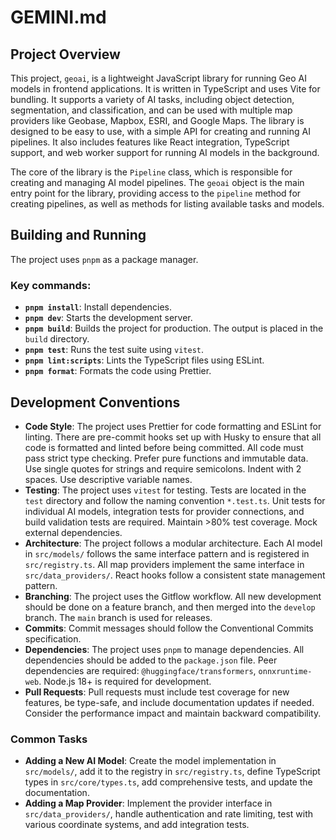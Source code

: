 # GEMINI.md

## Project Overview

This project, `geoai`, is a lightweight JavaScript library for running Geo AI models in frontend applications. It is written in TypeScript and uses Vite for bundling. It supports a variety of AI tasks, including object detection, segmentation, and classification, and can be used with multiple map providers like Geobase, Mapbox, ESRI, and Google Maps. The library is designed to be easy to use, with a simple API for creating and running AI pipelines. It also includes features like React integration, TypeScript support, and web worker support for running AI models in the background.

The core of the library is the `Pipeline` class, which is responsible for creating and managing AI model pipelines. The `geoai` object is the main entry point for the library, providing access to the `pipeline` method for creating pipelines, as well as methods for listing available tasks and models.

## Building and Running

The project uses `pnpm` as a package manager.

### Key commands:

- **`pnpm install`**: Install dependencies.
- **`pnpm dev`**: Starts the development server.
- **`pnpm build`**: Builds the project for production. The output is placed in the `build` directory.
- **`pnpm test`**: Runs the test suite using `vitest`.
- **`pnpm lint:scripts`**: Lints the TypeScript files using ESLint.
- **`pnpm format`**: Formats the code using Prettier.

## Development Conventions

- **Code Style**: The project uses Prettier for code formatting and ESLint for linting. There are pre-commit hooks set up with Husky to ensure that all code is formatted and linted before being committed. All code must pass strict type checking. Prefer pure functions and immutable data. Use single quotes for strings and require semicolons. Indent with 2 spaces. Use descriptive variable names.
- **Testing**: The project uses `vitest` for testing. Tests are located in the `test` directory and follow the naming convention `*.test.ts`. Unit tests for individual AI models, integration tests for provider connections, and build validation tests are required. Maintain >80% test coverage. Mock external dependencies.
- **Architecture**: The project follows a modular architecture. Each AI model in `src/models/` follows the same interface pattern and is registered in `src/registry.ts`. All map providers implement the same interface in `src/data_providers/`. React hooks follow a consistent state management pattern.
- **Branching**: The project uses the Gitflow workflow. All new development should be done on a feature branch, and then merged into the `develop` branch. The `main` branch is used for releases.
- **Commits**: Commit messages should follow the Conventional Commits specification.
- **Dependencies**: The project uses `pnpm` to manage dependencies. All dependencies should be added to the `package.json` file. Peer dependencies are required: `@huggingface/transformers`, `onnxruntime-web`. Node.js 18+ is required for development.
- **Pull Requests**: Pull requests must include test coverage for new features, be type-safe, and include documentation updates if needed. Consider the performance impact and maintain backward compatibility.

### Common Tasks

- **Adding a New AI Model**: Create the model implementation in `src/models/`, add it to the registry in `src/registry.ts`, define TypeScript types in `src/core/types.ts`, add comprehensive tests, and update the documentation.
- **Adding a Map Provider**: Implement the provider interface in `src/data_providers/`, handle authentication and rate limiting, test with various coordinate systems, and add integration tests.
